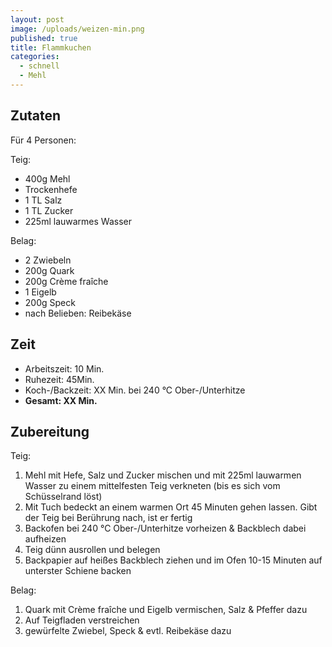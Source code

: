 ```yaml
---
layout: post
image: /uploads/weizen-min.png
published: true
title: Flammkuchen
categories:
  - schnell
  - Mehl
---
```

## **Zutaten**

Für 4 Personen:

Teig:

* 400g Mehl
* Trockenhefe
* 1 TL Salz
* 1 TL Zucker
* 225ml lauwarmes Wasser

Belag:

* 2 Zwiebeln
* 200g Quark
* 200g Cr&egrave;me fra&icirc;che&nbsp;
* 1 Eigelb
* 200g Speck
* nach Belieben: Reibekäse

## **Zeit**

* Arbeitszeit: 10 Min.
* Ruhezeit: 45Min.
* Koch-/Backzeit: XX Min. bei 240 &deg;C Ober-/Unterhitze
* **Gesamt: XX Min.**

## **Zubereitung**

Teig:

1. Mehl mit Hefe, Salz und Zucker mischen und mit 225ml lauwarmen Wasser zu einem mittelfesten Teig verkneten (bis es sich vom Schüsselrand löst)
2. Mit Tuch bedeckt an einem warmen Ort 45 Minuten gehen lassen. Gibt der Teig bei Berührung nach, ist er fertig
3. Backofen bei 240 &deg;C Ober-/Unterhitze vorheizen & Backblech dabei aufheizen
4. Teig dünn ausrollen und belegen
5. Backpapier auf hei&szlig;es Backblech ziehen und im Ofen 10-15 Minuten auf unterster Schiene backen

Belag:

1. Quark mit Cr&egrave;me fra&icirc;che und Eigelb vermischen, Salz & Pfeffer dazu
2. Auf Teigfladen verstreichen
3. gewürfelte Zwiebel, Speck & evtl. Reibekäse dazu

&nbsp;
